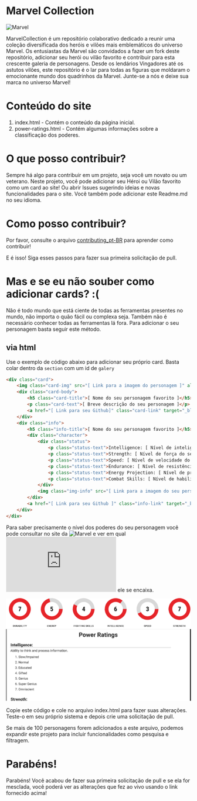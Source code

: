 # Marvel Collection

![Marvel](https://external-content.duckduckgo.com/iu/?u=https%3A%2F%2Fd1x7zurbps6occ.cloudfront.net%2Fproduct%2Fxlarge%2F587591-166585.jpg&f=1&nofb=1&ipt=f98b65794380b1744b125853c9e52a673a3a903b741ba3acbfe5bf699da3cf93&ipo=images)

MarvelCollection é um repositório colaborativo dedicado a reunir uma coleção diversificada dos heróis e vilões mais emblemáticos do universo Marvel. Os entusiastas da Marvel são convidados a fazer um fork deste repositório, adicionar seu herói ou vilão favorito e contribuir para esta crescente galeria de personagens. Desde os lendários Vingadores até os astutos vilões, este repositório é o lar para todas as figuras que moldaram o emocionante mundo dos quadrinhos da Marvel. Junte-se a nós e deixe sua marca no universo Marvel!

# Conteúdo do site

1. index.html - Contém o conteúdo da página inicial.
2. power-ratings.html - Contém algumas informações sobre a classificação dos poderes.

# O que posso contribuir?

Sempre há algo para contribuir em um projeto, seja você um novato ou um veterano. Neste projeto, você pode adicionar seu Héroi ou Vilão favorito como um card ao site! Ou abrir Issues sugerindo ideias e novas funcionalidades para o site. Você também pode adicionar este Readme.md no seu idioma.

# Como posso contribuir?

Por favor, consulte o arquivo [contributing_pt-BR](https://github.com/lucasnumeriano/MarvelCollection/blob/main/contribuindo_pt-BR.md) para aprender como contribuir!

E é isso!
Siga esses passos para fazer sua primeira solicitação de pull.

# Mas e se eu não souber como adicionar cards? :(

Não é todo mundo que está ciente de todas as ferramentas presentes no mundo, não importa o quão fácil ou complexa seja. Também não é necessário conhecer todas as ferramentas lá fora. Para adicionar o seu personagem basta seguir este método.

## via html

Use o exemplo de código abaixo para adicionar seu próprio card. Basta colar dentro da `section` com um id de `galery`

```html
<div class="card">
    <img class="card-img" src="[ Link para a imagem do personagem ]" alt="[ Texto Alternativo ]"/>
    <div class="card-body">
        <h5 class="card-title">[ Nome do seu personagem favorito ]</h5>
        <p class="card-text">[ Breve descrição do seu personagem ]</p>
        <a href="[ Link para seu Github]" class="card-link" target="_blank">Contributed by [ Seu nome de usuário/nome do perfil do github ]</a>
    </div>
    <div class="info">
        <h5 class="info-title">[ Nome do seu personagem favorito ]</h5>
        <div class="character">
            <div class="status">
                <p class="status-text">Intelligence: [ Nível de inteligência do seu personagem ]</p>
                <p class="status-text">Strength: [ Nível de força do seu personagem ]</p>
                <p class="status-text">Speed: [ Nível de velocidade do seu personagem ]</p>
                <p class="status-text">Endurance: [ Nível de resistência do seu personagem ]</p>
                <p class="status-text">Energy Projection: [ Nível de projeção de energia do seu personagem ]</p>
                <p class="status-text">Combat Skills: [ Nível de habilidades de luta mano a mano do seu personagem ]</p>
            </div>
            <img class="img-info" src="[ Link para a imagem do seu personagem ]" alt="[ Texto alternativo ]"/>
        </div>
        <a href="[ Link para seu Github ]" class="info-link" target="_blank">Contributed by [ Seu nome de usuário/nome do perfil do github]</a>
    </div>
</div>
```

Para saber precisamente o nível dos poderes do seu personagem você pode consultar no site da ![Marvel](https://www.marvel.com) e ver em qual ![nível de poder](https://lucasnumeriano.github.io/MarvelCollection/power-ratings.html) ele se encaixa.

![](https://github.com/lucasnumeriano/MarvelCollection/blob/main/assets/images/marvel-stats.png)
![](https://github.com/lucasnumeriano/MarvelCollection/blob/main/assets/images/power-rating.png)

Copie este código e cole no arquivo index.html para fazer suas alterações. Teste-o em seu próprio sistema e depois crie uma solicitação de pull.

Se mais de 100 personagens forem adicionados a este arquivo, podemos expandir este projeto para incluir funcionalidades como pesquisa e filtragem.

# Parabéns!

Parabéns! Você acabou de fazer sua primeira solicitação de pull e se ela for mesclada, você poderá ver as alterações que fez ao vivo usando o link fornecido acima!

